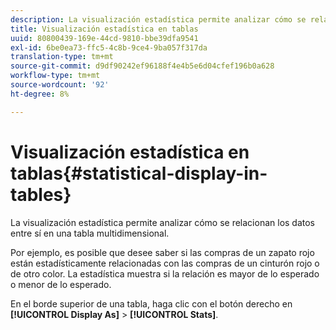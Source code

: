 ```yaml
---
description: La visualización estadística permite analizar cómo se relacionan los datos entre sí en una tabla multidimensional.
title: Visualización estadística en tablas
uuid: 80800439-169e-44cd-9810-bbe39dfa9541
exl-id: 6be0ea73-ffc5-4c8b-9ce4-9ba057f317da
translation-type: tm+mt
source-git-commit: d9df90242ef96188f4e4b5e6d04cfef196b0a628
workflow-type: tm+mt
source-wordcount: '92'
ht-degree: 8%

---
```


# Visualización estadística en tablas{#statistical-display-in-tables}

La visualización estadística permite analizar cómo se relacionan los datos entre sí en una tabla multidimensional.

Por ejemplo, es posible que desee saber si las compras de un zapato rojo están estadísticamente relacionadas con las compras de un cinturón rojo o de otro color. La estadística muestra si la relación es mayor de lo esperado o menor de lo esperado.

En el borde superior de una tabla, haga clic con el botón derecho en **[!UICONTROL Display As]** > **[!UICONTROL Stats]**.
